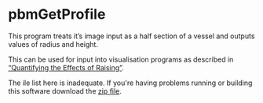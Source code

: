# pbmGetProfile

This program treats it’s image input as a half section of a vessel and outputs values of radius and height.

This can be used for input into visualisation programs as described in 
[“Quantifying the Effects of Raising”](https://github.com/njamescouk/pbmGetProfile/blob/master/doc/raising.pdf).

The ile list here is inadequate. If you're having problems running or building this software
download the [zip file](https://github.com/njamescouk/pbmGetProfile/files/1756897/pbmGetProfile_1.0.zip).
